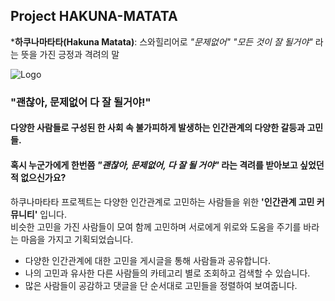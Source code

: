 ## Project HAKUNA-MATATA

***하쿠나마타타(Hakuna Matata)**: 스와힐리어로 _"문제없어" "모든 것이 잘 될거야"_ 라는 뜻을 가진 긍정과 격려의 말

![Logo](https://user-images.githubusercontent.com/83806948/136054959-f58c3d1c-b209-4e34-9fe2-3aae9e7311ee.png)

### "괜찮아, 문제없어 다 잘 될거야!"

#### 다양한 사람들로 구성된 한 사회 속 불가피하게 발생하는 인간관계의 다양한 갈등과 고민들. 
#### 혹시 누군가에게 한번쯤 _"괜찮아, 문제없어, 다 잘 될 거야"_ 라는 격려를 받아보고 싶었던 적 없으신가요?

하쿠나마타타 프로젝트는 다양한 인간관계로 고민하는 사람들을 위한 **'인간관계 고민 커뮤니티'** 입니다.  
비슷한 고민을 가진 사람들이 모여 함께 고민하며 서로에게 위로와 도움을 주기를 바라는 마음을 가지고 기획되었습니다.

- 다양한 인간관계에 대한 고민을 게시글을 통해 사람들과 공유합니다.
- 나의 고민과 유사한 다른 사람들의 카테고리 별로 조회하고 검색할 수 있습니다.
- 많은 사람들이 공감하고 댓글을 단 순서대로 고민들을 정렬하여 보여줍니다.
